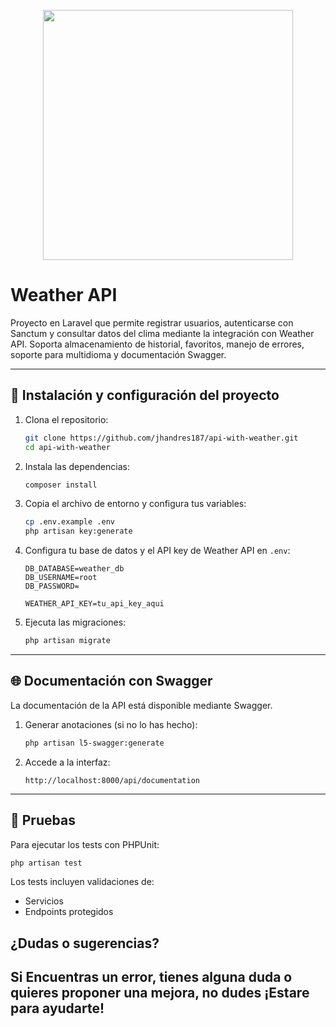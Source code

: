 <p align="center"><a href="https://laravel.com" target="_blank"><img src="https://raw.githubusercontent.com/laravel/art/master/logo-lockup/5%20SVG/2%20CMYK/1%20Full%20Color/laravel-logolockup-cmyk-red.svg" width="400"></a></p>


# Weather API

Proyecto en Laravel que permite registrar usuarios, autenticarse con Sanctum y consultar datos del clima mediante la integración con Weather API. Soporta almacenamiento de historial, favoritos, manejo de errores, soporte para multidioma y documentación Swagger.

---

## 🚀 Instalación y configuración del proyecto

1. Clona el repositorio:
   ```bash
   git clone https://github.com/jhandres187/api-with-weather.git
   cd api-with-weather
   ```

2. Instala las dependencias:
   ```bash
   composer install
   ```

3. Copia el archivo de entorno y configura tus variables:
   ```bash
   cp .env.example .env
   php artisan key:generate
   ```

4. Configura tu base de datos y el API key de Weather API en `.env`:
   ```
   DB_DATABASE=weather_db
   DB_USERNAME=root
   DB_PASSWORD=

   WEATHER_API_KEY=tu_api_key_aqui
   ```

5. Ejecuta las migraciones:
   ```bash
   php artisan migrate
   ```

---

## 🌐 Documentación con Swagger

La documentación de la API está disponible mediante Swagger.

1. Generar anotaciones (si no lo has hecho):
   ```bash
   php artisan l5-swagger:generate
   ```

2. Accede a la interfaz:
   ```
   http://localhost:8000/api/documentation
   ```

---

## 🧪 Pruebas

Para ejecutar los tests con PHPUnit:

```bash
php artisan test
```

Los tests incluyen validaciones de:

- Servicios
- Endpoints protegidos

## ¿Dudas o sugerencias?

Si Encuentras un error, tienes alguna duda o quieres proponer una mejora, no dudes ¡Estare para ayudarte!
---




